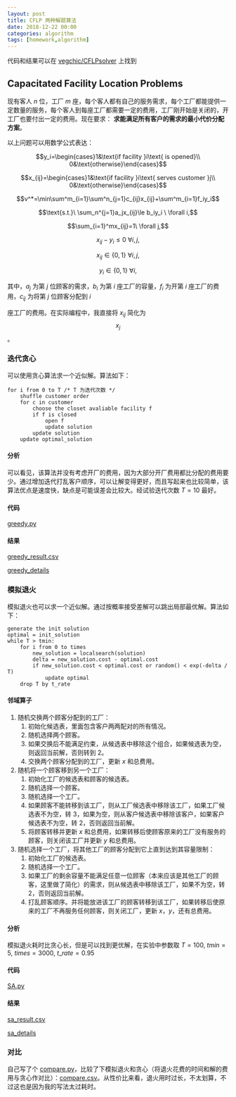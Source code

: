 ```yaml
---
layout: post
title: CFLP 两种解题算法
date: 2018-12-22 00:00
categories: algorithm
tags: [homework,algorithm]
---
```


代码和结果可以在 [vegchic/CFLPsolver](https://github.com/vegchic/CFLPsolver) 上找到

## Capacitated Facility Location Problems

现有客人 $n$ 位，工厂 $m$ 座，每个客人都有自己的服务需求，每个工厂都能提供一定数量的服务，每个客人到每座工厂都需要一定的费用，工厂刚开始是关闭的，开工厂也要付出一定的费用。现在要求： **求能满足所有客户的需求的最小代价分配方案**。

<!--readmore-->

以上问题可以用数学公式表达：

$$y_i=\begin{cases}1&\text{if facility }i\text{ is opened}\\ 0&\text{otherwise}\end{cases}$$

$$x_{ij}=\begin{cases}1&\text{if facility }i\text{ serves customer }j\\ 0&\text{otherwise}\end{cases}$$

$$v^*=\min\sum^m_{i=1}\sum^n_{j=1}c_{ij}x_{ij}+\sum^m_{i=1}f_iy_i$$

$$\text{s.t.}\ \sum_n^{j=1}a_jx_{ij}\le b_iy_i \ \forall i,​$$

$$\sum_{i=1}^mx_{ij}=1\ \forall j,$$

$$x_{ij}-y_i\le0\ \forall i,j,$$

$$x_{ij}\in\{0,1\}\ \forall i, j,$$

$$y_i\in\{0,1\}\ \forall i,$$

其中，$a_j$ 为第 $j$ 位顾客的需求，$b_i$ 为第 $i$ 座工厂的容量，$f_i$ 为开第 $i$ 座工厂的费用，$c_{ij}$ 为将第 $j$ 位顾客分配到 $i$

 座工厂的费用。在实际编程中，我直接将 $x_{ij}$ 简化为 $${x_j}$$。



### 迭代贪心

可以使用贪心算法求一个近似解。算法如下：

```pseudocode
for i from 0 to T /* T 为迭代次数 */
	shuffle customer order
	for c in customer
		choose the closet avaliable facility f
		if f is closed
			open f
			update solution
		update solution
	update optimal_solution
```



#### 分析

可以看见，该算法并没有考虑开厂的费用，因为大部分开厂费用都比分配的费用要少。通过增加迭代打乱客户顺序，可以让解变得更好，而且写起来也比较简单，该算法优点是速度快，缺点是可能误差会比较大。经试验迭代次数 $T=10$ 最好。



#### 代码

[greedy.py](https://github.com/vegchic/CFLPsolver/blob/master/greedy.py)



#### 结果

[greedy_result.csv](https://github.com/vegchic/CFLPsolver/blob/master/result/greedy_result.csv)

[greedy_details](https://github.com/vegchic/CFLPsolver/tree/master/result/greedy)



### 模拟退火

模拟退火也可以求一个近似解。通过按概率接受差解可以跳出局部最优解。算法如下：

```pseudocode
generate the init solution
optimal = init_solution
while T > tmin:
	for i from 0 to times
		new_solution = localsearch(solution)
		delta = new_solution.cost - optimal.cost
		if new_solution.cost < optimal.cost or random() < exp(-delta / T)
			update optimal
	drop T by t_rate
```



#### 邻域算子

1. 随机交换两个顾客分配到的工厂：
   1. 初始化候选表，里面包含客户两两配对的所有情况。
   2. 随机选择两个顾客。
   3. 如果交换后不能满足约束，从候选表中移除这个组合，如果候选表为空，则返回当前解，否则转到 2。
   4. 交换两个顾客分配到的工厂，更新 $x$ 和总费用。
2. 随机将一个顾客移到另一个工厂：
   1. 初始化工厂的候选表和顾客的候选表。
   2. 随机选择一个顾客。
   3. 随机选择一个工厂。
   4. 如果顾客不能转移到该工厂，则从工厂候选表中移除该工厂，如果工厂候选表不为空，转 3，如果为空，则从客户候选表中移除该客户，如果客户候选表不为空，转 2，否则返回当前解。
   5. 将顾客转移并更新 $x$ 和总费用，如果转移后使顾客原来的工厂没有服务的顾客，则关闭该工厂并更新 $y$ 和总费用。
3. 随机选择一个工厂，将其他工厂的顾客分配到它上直到达到其容量限制：
   1. 初始化工厂的候选表。
   2. 随机选择一个工厂。
   3. 如果工厂的剩余容量不能满足任意一位顾客（本来应该是其他工厂的顾客，这里做了简化）的需求，则从候选表中移除该工厂，如果不为空，转 2，否则返回当前解。
   4. 打乱顾客顺序。并将能放进该工厂的顾客转移到该工厂，如果转移后使原来的工厂不再服务任何顾客，则关闭工厂，更新 $x$，$y$，还有总费用。



#### 分析

模拟退火耗时比贪心长，但是可以找到更优解，在实验中参数取 $T=100,\ tmin=5,\ times=3000,\ t\_rate=0.95$



#### 代码

[SA.py](https://github.com/vegchic/CFLPsolver/blob/master/SA.py)



#### 结果

[sa_result.csv](https://github.com/vegchic/CFLPsolver/blob/master/result/sa_result.csv)

[sa_details](https://github.com/vegchic/CFLPsolver/tree/master/result/sa)



### 对比

自己写了个 [compare.py](https://github.com/vegchic/CFLPsolver/blob/master/compare.py)，比较了下模拟退火和贪心（将退火花费的时间和解的费用与贪心作对比）：[compare.csv](https://github.com/vegchic/CFLPsolver/blob/master/result/compare.csv)。从性价比来看，退火用时过长，不太划算，不过这也是因为我的写法太过耗时。

